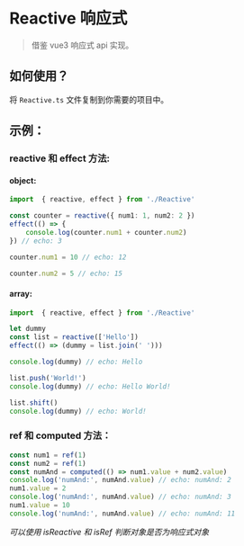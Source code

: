 # Reactive 响应式

> 借鉴 vue3 响应式 api 实现。

## 如何使用？

将 `Reactive.ts` 文件复制到你需要的项目中。



## 示例：

### reactive 和 effect 方法:

#### object:

```typescript
import  { reactive, effect } from './Reactive'

const counter = reactive({ num1: 1, num2: 2 })
effect(() => {
    console.log(counter.num1 + counter.num2)
}) // echo: 3

counter.num1 = 10 // echo: 12

counter.num2 = 5 // echo: 15

```

#### array:

```typescript
import  { reactive, effect } from './Reactive'

let dummy
const list = reactive(['Hello'])
effect(() => (dummy = list.join(' ')))

console.log(dummy) // echo: Hello

list.push('World!')
console.log(dummy) // echo: Hello World!

list.shift()
console.log(dummy) // echo: World!

```

### ref 和 computed 方法：

```typescript
const num1 = ref(1)
const num2 = ref(1)
const numAnd = computed(() => num1.value + num2.value)
console.log('numAnd:', numAnd.value) // echo: numAnd: 2
num1.value = 2
console.log('numAnd:', numAnd.value) // echo: numAnd: 3
num1.value = 10
console.log('numAnd:', numAnd.value) // echo: numAnd: 11
```



*可以使用 isReactive 和 isRef 判断对象是否为响应式对象*

